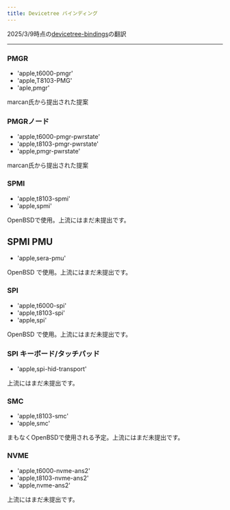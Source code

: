 ```yaml
---
title: Devicetree バインディング
---
```


2025/3/9時点の[devicetree-bindings](https://github.com/AsahiLinux/docs/blob/main/docs/sw/devicetree-bindings.md)の翻訳

---
### PMGR
- 'apple,t6000-pmgr'
- 'apple,T8103-PMG'
- 'aple,pmgr'

marcan氏から提出された提案

### PMGRノード
- 'apple,t6000-pmgr-pwrstate'
- 'apple,t8103-pmgr-pwrstate'
- 'apple,pmgr-pwrstate'

marcan氏から提出された提案

### SPMI
- 'apple,t8103-spmi'
- 'apple,spmi'

OpenBSDで使用。上流にはまだ未提出です。

## SPMI PMU
- 'apple,sera-pmu'

OpenBSD で使用。上流にはまだ未提出です。

### SPI
- 'apple,t6000-spi'
- 'apple,t8103-spi'
- 'apple,spi'

OpenBSD で使用。上流にはまだ未提出です。

### SPI キーボード/タッチパッド
- 'apple,spi-hid-transport'

上流にはまだ未提出です。

### SMC
- 'apple,t8103-smc'
- 'apple,smc'

まもなくOpenBSDで使用される予定。上流にはまだ未提出です。

### NVME
- 'apple,t6000-nvme-ans2'
- 'apple,t8103-nvme-ans2'
- 'apple,nvme-ans2'

上流にはまだ未提出です。
